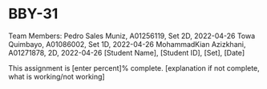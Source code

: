 # BBY-31

Team Members:
Pedro Sales Muniz, A01256119, Set 2D, 2022-04-26
Towa Quimbayo, A01086002, Set 1D, 2022-04-26
MohammadKian Azizkhani, A01271878, 2D, 2022-04-26
[Student Name], [Student ID], [Set], [Date]

This assignment is [enter percent]% complete.
[explanation if not complete, what is working/not
working]
